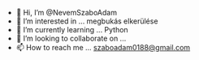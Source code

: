 - 👋 Hi, I’m @NevemSzaboAdam
- 👀 I’m interested in ... megbukás elkerülése
- 🌱 I’m currently learning ... Python
- 💞️ I’m looking to collaborate on ... 
- 📫 How to reach me ... szaboadam0188@gmail.com

<!---
NevemSzaboAdam/NevemSzaboAdam is a ✨ special ✨ repository because its `README.md` (this file) appears on your GitHub profile.
You can click the Preview link to take a look at your changes.
--->
